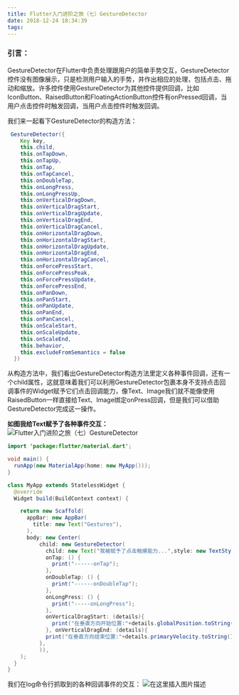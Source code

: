 ```yaml
---
title: Flutter入门进阶之旅（七）GestureDetector
date: 2018-12-24 18:34:39
tags:
---
```

### 引言：
GestureDetector在Flutter中负责处理跟用户的简单手势交互，GestureDetector控件没有图像展示，只是检测用户输入的手势，并作出相应的处理，包括点击、拖动和缩放。许多控件使用GestureDetector为其他控件提供回调，比如IconButton、RaisedButton和FloatingActionButton控件有onPressed回调，当用户点击控件时触发回调，当用户点击控件时触发回调。

我们来一起看下GestureDetector的构造方法：
```java
 GestureDetector({
    Key key,
    this.child,
    this.onTapDown,
    this.onTapUp,
    this.onTap,
    this.onTapCancel,
    this.onDoubleTap,
    this.onLongPress,
    this.onLongPressUp,
    this.onVerticalDragDown,
    this.onVerticalDragStart,
    this.onVerticalDragUpdate,
    this.onVerticalDragEnd,
    this.onVerticalDragCancel,
    this.onHorizontalDragDown,
    this.onHorizontalDragStart,
    this.onHorizontalDragUpdate,
    this.onHorizontalDragEnd,
    this.onHorizontalDragCancel,
    this.onForcePressStart,
    this.onForcePressPeak,
    this.onForcePressUpdate,
    this.onForcePressEnd,
    this.onPanDown,
    this.onPanStart,
    this.onPanUpdate,
    this.onPanEnd,
    this.onPanCancel,
    this.onScaleStart,
    this.onScaleUpdate,
    this.onScaleEnd,
    this.behavior,
    this.excludeFromSemantics = false
  }) 


```
从构造方法中，我们看出GestureDetector构造方法里定义各种事件回调，还有一个child属性，这就意味着我们可以利用GestureDetector包裹本身不支持点击回调事件的Widget赋予它们点击回调能力，像Text、Image我们就不能像使用RaisedButton一样直接给Text、Image绑定onPress回调，但是我们可以借助GestureDetector完成这一操作。

**如图我给Text赋予了各种事件交互：**
![Flutter入门进阶之旅（七）GestureDetector](http://upload-images.jianshu.io/upload_images/7274320-b373f57bd6c535b4?imageMogr2/auto-orient/strip%7CimageView2/2/w/1240)
```java
import 'package:flutter/material.dart';

void main() {
  runApp(new MaterialApp(home: new MyApp()));
}

class MyApp extends StatelessWidget {
  @override
  Widget build(BuildContext context) {

    return new Scaffold(
      appBar: new AppBar(
        title: new Text("Gestures"),
      ),
      body: new Center(
          child: new GestureDetector(
            child: new Text("我被赋予了点击触摸能力...",style: new TextStyle(fontSize: 20.0),),
            onTap: () {
              print("------onTap");
            },
            onDoubleTap: () {
              print("------onDoubleTap");
            },
            onLongPress: () {
              print("-----onLongPress");
            },
            onVerticalDragStart: (details){
              print("在垂直方向开始位置:"+details.globalPosition.toString());
            }, onVerticalDragEnd: (details){
            print("在垂直方向结束位置:"+details.primaryVelocity.toString());
          },
          )),
    );
  }
}
```
我们在log命令行抓取到的各种回调事件的交互：
![在这里插入图片描述](http://upload-images.jianshu.io/upload_images/7274320-72f4993c6840d45c?imageMogr2/auto-orient/strip%7CimageView2/2/w/1240)

